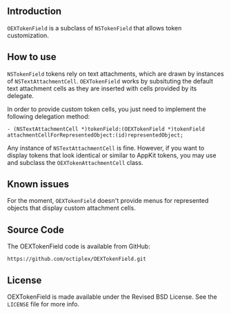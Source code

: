 ## Introduction

`OEXTokenField` is a subclass of `NSTokenField` that allows token customization.

## How to use

`NSTokenField` tokens rely on text attachments, which are drawn by instances of `NSTextAttachmentCell`. `OEXTokenField` works by subsituting the default text attachment cells as they are inserted with cells provided by its delegate.

In order to provide custom token cells, you just need to implement the following delegation method:

    - (NSTextAttachmentCell *)tokenField:(OEXTokenField *)tokenField attachmentCellForRepresentedObject:(id)representedObject;

Any instance of `NSTextAttachmentCell` is fine. However, if you want to display tokens that look identical or similar to AppKit tokens, you may use and subclass the `OEXTokenAttachmentCell` class.

## Known issues

For the moment, `OEXTokenField` doesn't provide menus for represented objects that display custom attachment cells. 

## Source Code

The OEXTokenField code is available from GitHub:

    https://github.com/octiplex/OEXTokenField.git

## License

OEXTokenField is made available under the Revised BSD License. See the `LICENSE` file for more info.